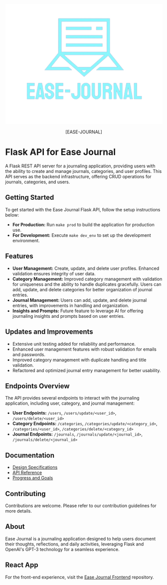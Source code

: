 
<p align="center">
    <img src="documents/src/EaseJournalLOGO_V1_vector.png" alt="logo">
</p>

<p align="center">
[EASE-JOURNAL]
</p>

# Flask API for Ease Journal
A Flask REST API server for a journaling application, providing users with the ability to create and manage journals, categories, and user profiles. This API serves as the backend infrastructure, offering CRUD operations for journals, categories, and users.

## Getting Started
To get started with the Ease Journal Flask API, follow the setup instructions below:
- **For Production:** Run `make prod` to build the application for production use.
- **For Development:** Execute `make dev_env` to set up the development environment.

## Features
- **User Management:** Create, update, and delete user profiles. Enhanced validation ensures integrity of user data.
- **Category Management:** Improved category management with validation for uniqueness and the ability to handle duplicates gracefully. Users can add, update, and delete categories for better organization of journal entries.
- **Journal Management:** Users can add, update, and delete journal entries, with improvements in handling and organization.
- **Insights and Prompts:** Future feature to leverage AI for offering journaling insights and prompts based on user entries.

## Updates and Improvements
- Extensive unit testing added for reliability and performance.
- Enhanced user management features with robust validation for emails and passwords.
- Improved category management with duplicate handling and title validation.
- Refactored and optimized journal entry management for better usability.

## Endpoints Overview
The API provides several endpoints to interact with the journaling application, including user, category, and journal management:
- **User Endpoints:** `/users`, `/users/update/<user_id>`, `/users/delete/<user_id>`
- **Category Endpoints:** `/categories`, `/categories/update/<category_id>`, `/categories/<user_id>`, `/categories/delete/<category_id>`
- **Journal Endpoints:** `/journals`, `/journals/update/<journal_id>`, `/journals/delete/<journal_id>`

## Documentation
- [Design Specifications](/documents/design_doc.md)
- [API Reference](/documents/api_reference.md)
- [Progress and Goals](/documents/ProgressAndGoals.md)

## Contributing
Contributions are welcome. Please refer to our contribution guidelines for more details.

## About
Ease Journal is a journaling application designed to help users document their thoughts, reflections, and daily activities, leveraging Flask and OpenAI's GPT-3 technology for a seamless experience.

## React App
For the front-end experience, visit the [Ease Journal Frontend](https://github.com/mirna-ashour/ease-journal-frontend) repository.
